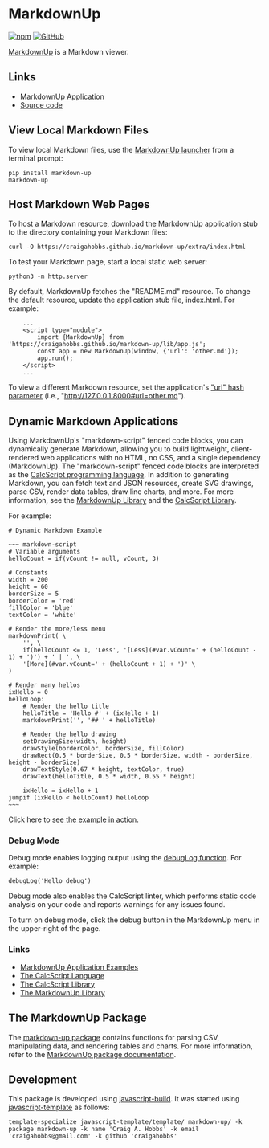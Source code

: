 # MarkdownUp

[![npm](https://img.shields.io/npm/v/markdown-up)](https://www.npmjs.com/package/markdown-up)
[![GitHub](https://img.shields.io/github/license/craigahobbs/markdown-up)](https://github.com/craigahobbs/markdown-up/blob/main/LICENSE)

[MarkdownUp](https://craigahobbs.github.io/markdown-up/) is a Markdown viewer.


## Links

- [MarkdownUp Application](https://craigahobbs.github.io/markdown-up/)
- [Source code](https://github.com/craigahobbs/markdown-up)


## View Local Markdown Files

To view local Markdown files, use the
[MarkdownUp launcher](https://pypi.org/project/markdown-up/)
from a terminal prompt:

~~~
pip install markdown-up
markdown-up
~~~


## Host Markdown Web Pages

To host a Markdown resource, download the MarkdownUp application stub to the directory containing
your Markdown files:

~~~
curl -O https://craigahobbs.github.io/markdown-up/extra/index.html
~~~

To test your Markdown page, start a local static web server:

~~~
python3 -m http.server
~~~

By default, MarkdownUp fetches the "README.md" resource. To change the default resource, update the
application stub file, index.html. For example:

~~~
    ...
    <script type="module">
        import {MarkdownUp} from 'https://craigahobbs.github.io/markdown-up/lib/app.js';
        const app = new MarkdownUp(window, {'url': 'other.md'});
        app.run();
    </script>
    ...
~~~

To view a different Markdown resource, set the application's
["url" hash parameter](https://craigahobbs.github.io/markdown-up/#cmd.help=1)
(i.e., "http://127.0.0.1:8000#url=other.md").


## Dynamic Markdown Applications

Using MarkdownUp's "markdown-script" fenced code blocks, you can dynamically generate Markdown,
allowing you to build lightweight, client-rendered web applications with no HTML, no CSS, and a
single dependency (MarkdownUp). The "markdown-script" fenced code blocks are interpreted as the
[CalcScript programming language](https://craigahobbs.github.io/calc-script/language/).
In addition to generating Markdown, you can fetch text and JSON resources, create SVG drawings,
parse CSV, render data tables, draw line charts, and more. For more information, see the
[MarkdownUp Library](https://craigahobbs.github.io/markdown-up/library/) and the
[CalcScript Library](https://craigahobbs.github.io/calc-script/library/).

For example:

```
# Dynamic Markdown Example

~~~ markdown-script
# Variable arguments
helloCount = if(vCount != null, vCount, 3)

# Constants
width = 200
height = 60
borderSize = 5
borderColor = 'red'
fillColor = 'blue'
textColor = 'white'

# Render the more/less menu
markdownPrint( \
    '', \
    if(helloCount <= 1, 'Less', '[Less](#var.vCount=' + (helloCount - 1) + ')') + ' | ', \
    '[More](#var.vCount=' + (helloCount + 1) + ')' \
)

# Render many hellos
ixHello = 0
helloLoop:
    # Render the hello title
    helloTitle = 'Hello #' + (ixHello + 1)
    markdownPrint('', '## ' + helloTitle)

    # Render the hello drawing
    setDrawingSize(width, height)
    drawStyle(borderColor, borderSize, fillColor)
    drawRect(0.5 * borderSize, 0.5 * borderSize, width - borderSize, height - borderSize)
    drawTextStyle(0.67 * height, textColor, true)
    drawText(helloTitle, 0.5 * width, 0.55 * height)

    ixHello = ixHello + 1
jumpif (ixHello < helloCount) helloLoop
~~~
```

Click here to [see the example in action](https://craigahobbs.github.io/markdown-up/#url=DynamicMarkdownExample.md).


### Debug Mode

Debug mode enables logging output using the
[debugLog function](https://craigahobbs.github.io/calc-script/library/#var.vName='debugLog').
For example:

~~~ calcscript
debugLog('Hello debug')
~~~

Debug mode also enables the CalcScript linter, which performs static code analysis on your code and
reports warnings for any issues found.

To turn on debug mode, click the debug button in the MarkdownUp menu in the upper-right of the page.


### Links

- [MarkdownUp Application Examples](https://craigahobbs.github.io/#url=MarkdownUpApplications.md)
- [The CalcScript Language](https://craigahobbs.github.io/calc-script/language/)
- [The CalcScript Library](https://craigahobbs.github.io/calc-script/library/)
- [The MarkdownUp Library](https://craigahobbs.github.io/markdown-up/library/)


## The MarkdownUp Package

The [markdown-up package](https://www.npmjs.com/package/markdown-up) contains functions for parsing
CSV, manipulating data, and rendering tables and charts. For more information, refer to the
[MarkdownUp package documentation](https://craigahobbs.github.io/markdown-up/doc/).


## Development

This package is developed using [javascript-build](https://github.com/craigahobbs/javascript-build#readme).
It was started using [javascript-template](https://github.com/craigahobbs/javascript-template#readme) as follows:

~~~
template-specialize javascript-template/template/ markdown-up/ -k package markdown-up -k name 'Craig A. Hobbs' -k email 'craigahobbs@gmail.com' -k github 'craigahobbs'
~~~
